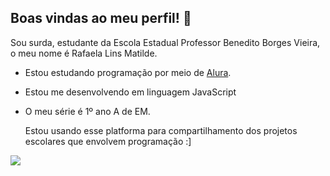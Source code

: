 ## Boas vindas ao meu perfil! 👀

Sou surda, estudante da Escola Estadual Professor Benedito Borges Vieira, o meu nome é Rafaela Lins Matilde.
- Estou estudando programação por meio de [Alura](https://www.alura.com.br).
- Estou me desenvolvendo em linguagem JavaScript
- O meu série é 1º ano A de EM.

  Estou usando esse platforma para compartilhamento dos projetos escolares que envolvem programação :]

![](https://media1.tenor.com/m/KVH3rf_osVgAAAAC/ginger-cat-cat-eating-food.gif)
